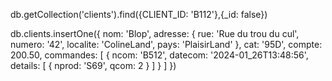 db.getCollection('clients').find({CLIENT_ID: 'B112'},{_id: false})

db.clients.insertOne({
    nom: 'Blop',
    adresse: {
        rue: 'Rue du trou du cul',
        numero: '42',
        localite: 'ColineLand',
        pays: 'PlaisirLand'
    },
    cat: '95D',
    compte: 200.50,
    commandes: [
        {
            ncom: 'B512',
            datecom: '2024-01_26T13:48:56',
            details: [
                {
                    nprod: 'S69',
                    qcom: 2
                }
            ]
        }
    ]
})